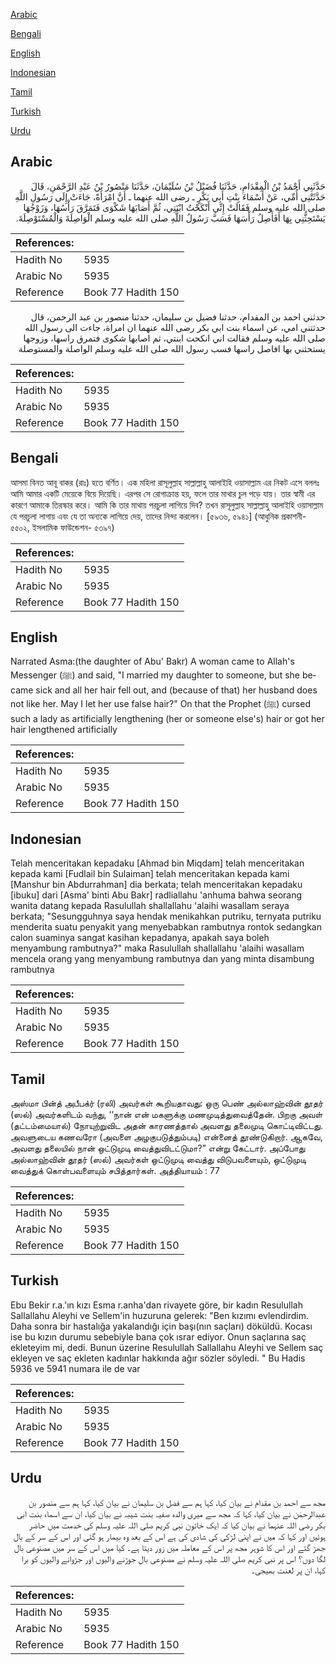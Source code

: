 [Arabic](#arabic)

[Bengali](#bengali)

[English](#english)

[Indonesian](#indonesian)

[Tamil](#tamil)

[Turkish](#turkish)

[Urdu](#urdu)

## Arabic


<div dir="rtl" lang="ar" style={{fontSize:'larger',backgroundColor:'#f8f9fa',padding:20}}>
حَدَّثَنِي أَحْمَدُ بْنُ الْمِقْدَامِ، حَدَّثَنَا فُضَيْلُ بْنُ سُلَيْمَانَ، حَدَّثَنَا مَنْصُورُ بْنُ عَبْدِ الرَّحْمَنِ، قَالَ حَدَّثَتْنِي أُمِّي، عَنْ أَسْمَاءَ بِنْتِ أَبِي بَكْرٍ ـ رضى الله عنهما ـ أَنَّ امْرَأَةً، جَاءَتْ إِلَى رَسُولِ اللَّهِ صلى الله عليه وسلم فَقَالَتْ إِنِّي أَنْكَحْتُ ابْنَتِي، ثُمَّ أَصَابَهَا شَكْوَى فَتَمَرَّقَ رَأْسُهَا، وَزَوْجُهَا يَسْتَحِثُّنِي بِهَا أَفَأَصِلُ رَأْسَهَا فَسَبَّ رَسُولُ اللَّهِ صلى الله عليه وسلم الْوَاصِلَةَ وَالْمُسْتَوْصِلَةَ‏.‏
</div>
<div style={{backgroundColor:'#f8f9fa',padding:20, marginBottom: 10}}><table> <thead> <tr> <th>References:</th> <th></th> </tr> </thead> <tbody><tr><td>Hadith No</td><td>5935</td></tr><tr><td>Arabic No</td><td>5935</td></tr><tr><td>Reference</td><td>Book 77 Hadith 150</td></tr></tbody></table></div>


<div dir="rtl" lang="ar" style={{fontSize:'larger',backgroundColor:'#f8f9fa',padding:20}}>
حدثني احمد بن المقدام، حدثنا فضيل بن سليمان، حدثنا منصور بن عبد الرحمن، قال حدثتني امي، عن اسماء بنت ابي بكر رضى الله عنهما ان امراة، جاءت الى رسول الله صلى الله عليه وسلم فقالت اني انكحت ابنتي، ثم اصابها شكوى فتمرق راسها، وزوجها يستحثني بها افاصل راسها فسب رسول الله صلى الله عليه وسلم الواصلة والمستوصلة
</div>
<div style={{backgroundColor:'#f8f9fa',padding:20, marginBottom: 10}}><table> <thead> <tr> <th>References:</th> <th></th> </tr> </thead> <tbody><tr><td>Hadith No</td><td>5935</td></tr><tr><td>Arabic No</td><td>5935</td></tr><tr><td>Reference</td><td>Book 77 Hadith 150</td></tr></tbody></table></div>

## Bengali


<div dir="ltr" lang="bn" style={{fontSize:'larger',backgroundColor:'#f8f9fa',padding:20}}>
আসমা বিনত আবূ বাকর (রাঃ) হতে বর্ণিত। এক মহিলা রাসূলুল্লাহ সাল্লাল্লাহু আলাইহি ওয়াসাল্লাম এর নিকট এসে বললঃ আমি আমার একটি মেয়েকে বিয়ে দিয়েছি। এরপর সে রোগাক্রান্ত হয়, ফলে তার মাথার চুল পড়ে যায়। তার স্বামী এর কারণে আমাকে তিরস্কার করে। আমি কি তার মাথায় পরচুলা লাগিয়ে দিব? তখন রাসূলুল্লাহ সাল্লাল্লাহু আলাইহি ওয়াসাল্লাম যে পরচুলা লাগায় এবং যে তা অন্যকে লাগিয়ে দেয়, তাদের নিন্দা করলেন। [৫৯৩৬, ৫৯৪১] (আধুনিক প্রকাশনী- ৫৫০২, ইসলামিক ফাউন্ডেশন- ৫৩৯৭)
</div>
<div style={{backgroundColor:'#f8f9fa',padding:20, marginBottom: 10}}><table> <thead> <tr> <th>References:</th> <th></th> </tr> </thead> <tbody><tr><td>Hadith No</td><td>5935</td></tr><tr><td>Arabic No</td><td>5935</td></tr><tr><td>Reference</td><td>Book 77 Hadith 150</td></tr></tbody></table></div>

## English


<div dir="ltr" lang="en" style={{fontSize:'larger',backgroundColor:'#f8f9fa',padding:20}}>
Narrated Asma:(the daughter of Abu' Bakr) A woman came to Allah's Messenger (ﷺ) and said, "I married my daughter to someone, but she became sick and all her hair fell out, and (because of that) her husband does not like her. May I let her use false hair?" On that the Prophet (ﷺ) cursed such a lady as artificially lengthening (her or someone else's) hair or got her hair lengthened artificially
</div>
<div style={{backgroundColor:'#f8f9fa',padding:20, marginBottom: 10}}><table> <thead> <tr> <th>References:</th> <th></th> </tr> </thead> <tbody><tr><td>Hadith No</td><td>5935</td></tr><tr><td>Arabic No</td><td>5935</td></tr><tr><td>Reference</td><td>Book 77 Hadith 150</td></tr></tbody></table></div>

## Indonesian


<div dir="ltr" lang="id" style={{fontSize:'larger',backgroundColor:'#f8f9fa',padding:20}}>
Telah menceritakan kepadaku [Ahmad bin Miqdam] telah menceritakan kepada kami [Fudlail bin Sulaiman] telah menceritakan kepada kami [Manshur bin Abdurrahman] dia berkata; telah menceritakan kepadaku [ibuku] dari [Asma' binti Abu Bakr] radliallahu 'anhuma bahwa seorang wanita datang kepada Rasulullah shallallahu 'alaihi wasallam seraya berkata; "Sesungguhnya saya hendak menikahkan putriku, ternyata putriku menderita suatu penyakit yang menyebabkan rambutnya rontok sedangkan calon suaminya sangat kasihan kepadanya, apakah saya boleh menyambung rambutnya?" maka Rasulullah shallallahu 'alaihi wasallam mencela orang yang menyambung rambutnya dan yang minta disambung rambutnya
</div>
<div style={{backgroundColor:'#f8f9fa',padding:20, marginBottom: 10}}><table> <thead> <tr> <th>References:</th> <th></th> </tr> </thead> <tbody><tr><td>Hadith No</td><td>5935</td></tr><tr><td>Arabic No</td><td>5935</td></tr><tr><td>Reference</td><td>Book 77 Hadith 150</td></tr></tbody></table></div>

## Tamil


<div dir="ltr" lang="ta" style={{fontSize:'larger',backgroundColor:'#f8f9fa',padding:20}}>
அஸ்மா பின்த் அபீபக்ர் (ரலி) அவர்கள் கூறியதாவது: ஒரு பெண் அல்லாஹ்வின் தூதர் (ஸல்) அவர்களிடம் வந்து, ‘‘நான் என் மகளுக்கு மணமுடித்துவைத்தேன். பிறகு அவள் (தட்டம்மையால்) நோயுற்றுவிட அதன் காரணத்தால் அவளது தலைமுடி கொட்டிவிட்டது. அவளுடைய கணவரோ (அவளை அழகுபடுத்தும்படி) என்னைத் தூண்டுகிறார். ஆகவே, அவளது தலையில் நான் ஒட்டுமுடி வைத்துவிடட்டுமா?” என்று கேட்டார். அப்போது அல்லாஹ்வின் தூதர் (ஸல்) அவர்கள் ஒட்டுமுடி வைத்து விடுபவளையும், ஒட்டுமுடி வைத்துக் கொள்பவளையும் சபித்தார்கள். அத்தியாயம் : 77
</div>
<div style={{backgroundColor:'#f8f9fa',padding:20, marginBottom: 10}}><table> <thead> <tr> <th>References:</th> <th></th> </tr> </thead> <tbody><tr><td>Hadith No</td><td>5935</td></tr><tr><td>Arabic No</td><td>5935</td></tr><tr><td>Reference</td><td>Book 77 Hadith 150</td></tr></tbody></table></div>

## Turkish


<div dir="ltr" lang="tr" style={{fontSize:'larger',backgroundColor:'#f8f9fa',padding:20}}>
Ebu Bekir r.a.'ın kızı Esma r.anha'dan rivayete göre, bir kadın Resulullah Sallallahu Aleyhi ve Sellem'in huzuruna gelerek: "Ben kızımı evlendirdim. Daha sonra bir hastalığa yakalandığı için başı(nın saçları) döküldü. Kocası ise bu kızın durumu sebebiyle bana çok ısrar ediyor. Onun saçlarına saç ekleteyim mi, dedi. Bunun üzerine Resulullah Sallallahu Aleyhi ve Sellem saç ekleyen ve saç ekleten kadınlar hakkında ağır sözler söyledi. " Bu Hadis 5936 ve 5941 numara ile de var
</div>
<div style={{backgroundColor:'#f8f9fa',padding:20, marginBottom: 10}}><table> <thead> <tr> <th>References:</th> <th></th> </tr> </thead> <tbody><tr><td>Hadith No</td><td>5935</td></tr><tr><td>Arabic No</td><td>5935</td></tr><tr><td>Reference</td><td>Book 77 Hadith 150</td></tr></tbody></table></div>

## Urdu


<div dir="rtl" lang="ur" style={{fontSize:'larger',backgroundColor:'#f8f9fa',padding:20}}>
مجھ سے احمد بن مقدام نے بیان کیا، کہا ہم سے فضل بن سلیمان نے بیان کیا، کہا ہم سے منصور بن عبدالرحمٰن نے بیان کیا، کہا کہ مجھ سے میری والدہ صفیہ بنت شیبہ نے بیان کیا، ان سے اسماء بنت ابی بکر رضی اللہ عنہما نے بیان کیا کہ ایک خاتون نبی کریم صلی اللہ علیہ وسلم کی خدمت میں حاضر ہوئیں اور کہا کہ میں نے اپنی لڑکی کی شادی کی ہے اس کے بعد وہ بیمار ہو گئی اور اس کے سر کے بال جھڑ گئے اور اس کا شوہر مجھ پر اس کے معاملہ میں زور دیتا ہے۔ کیا میں اس کے سر میں مصنوعی بال لگا دوں؟ اس پر نبی کریم صلی اللہ علیہ وسلم نے مصنوعی بال جوڑنے والیوں اور جڑوانے والیوں کو برا کہا، ان پر لعنت بھیجی۔
</div>
<div style={{backgroundColor:'#f8f9fa',padding:20, marginBottom: 10}}><table> <thead> <tr> <th>References:</th> <th></th> </tr> </thead> <tbody><tr><td>Hadith No</td><td>5935</td></tr><tr><td>Arabic No</td><td>5935</td></tr><tr><td>Reference</td><td>Book 77 Hadith 150</td></tr></tbody></table></div>